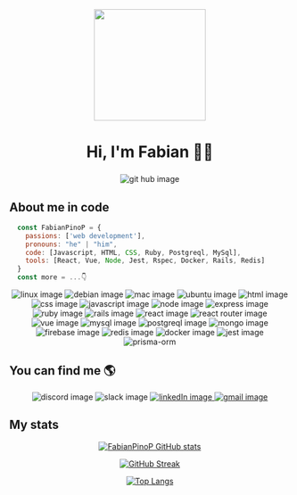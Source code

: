 <div id ="header" align="center">
  <img src="https://media.giphy.com/media/ve43TyDQ3B4me7d22z/giphy.gif" width="200" />
  <h1 align="center">Hi, I'm Fabian 👨‍💻</h1>
  <h3 align="center"></h3>
</div>

<div id ="git" align="center">
  <a>
    <img src="https://img.shields.io/github/followers/FabianPinoP?style=social"
      alt="git hub image" />
  </a>
</div>

## About me in code
```js
  const FabianPinoP = {
    passions: ['web development'],
    pronouns: "he" | "him",
    code: [Javascript, HTML, CSS, Ruby, Postgreql, MySql],
    tools: [React, Vue, Node, Jest, Rspec, Docker, Rails, Redis]
  } 
  const more = ...👇
 ```
  <div id ="tools" align="center">
   <a>
    <img src="https://img.shields.io/badge/Linux-FCC624?style=for-the-badge&logo=linux&logoColor=black"
      alt="linux image" />
  </a>
  <a>
    <img src="https://img.shields.io/badge/Debian-A81D33?style=for-the-badge&logo=debian&logoColor=white"
      alt="debian image" />
  </a>
  <a>
    <img src="https://img.shields.io/badge/mac%20os-000000?style=for-the-badge&logo=apple&logoColor=white"
      alt="mac image" />
  </a>
  <a>
    <img src="https://img.shields.io/badge/Ubuntu-E95420?style=for-the-badge&logo=ubuntu&logoColor=white"
      alt="ubuntu image" />
  </a>
   <a>
    <img src="https://img.shields.io/badge/HTML5-E34F26?style=for-the-badge&logo=html5&logoColor=white"
      alt="html image" />
  </a>
   <a>
    <img src="https://img.shields.io/badge/CSS3-1572B6?style=for-the-badge&logo=css3&logoColor=white"
      alt="css image" />
  </a>
   <a>
    <img src="https://img.shields.io/badge/JavaScript-323330?style=for-the-badge&logo=javascript&logoColor=F7DF1E"
      alt="javascript image" />
  </a>
  <a>
    <img src="https://img.shields.io/badge/Node.js-43853D?style=for-the-badge&logo=node.js&logoColor=white"
      alt="node image" />
  </a>
    <a>
    <img src="https://img.shields.io/badge/Express.js-404D59?style=for-the-badge"
      alt="express image" />
  </a>
   <a>
    <img src="https://img.shields.io/badge/Ruby-CC342D?style=for-the-badge&logo=ruby&logoColor=white"
      alt="ruby image" />
  </a>
   <a>
    <img src="https://img.shields.io/badge/Ruby_on_Rails-CC0000?style=for-the-badge&logo=ruby-on-rails&logoColor=white"
      alt="rails image" />
  </a>
   <a>
    <img src="https://img.shields.io/badge/React-20232A?style=for-the-badge&logo=react&logoColor=61DAFB"
      alt="react image" />
  </a>
   <a>
    <img src="https://img.shields.io/badge/React_Router-CA4245?style=for-the-badge&logo=react-router&logoColor=white"
      alt="react router image" />
  </a>
   <a>
    <img src="https://img.shields.io/badge/Vue.js-35495E?style=for-the-badge&logo=vue.js&logoColor=4FC08D"
      alt="vue image" />
  </a>
   <a>
    <img src="https://img.shields.io/badge/MySQL-00000F?style=for-the-badge&logo=mysql&logoColor=white"
      alt="mysql image" />
  </a>
   <a>
    <img src="https://img.shields.io/badge/PostgreSQL-316192?style=for-the-badge&logo=postgresql&logoColor=white"
      alt="postgreql image" />
  </a>
   <a>
    <img src="https://img.shields.io/badge/MongoDB-4EA94B?style=for-the-badge&logo=mongodb&logoColor=white"
      alt="mongo image" />
  </a>
   <a>
    <img src="https://img.shields.io/badge/Firebase-039BE5?style=for-the-badge&logo=Firebase&logoColor=white"
      alt="firebase image" />
  </a>
   <a>
    <img src="https://img.shields.io/badge/redis-%23DD0031.svg?&style=for-the-badge&logo=redis&logoColor=white"
      alt="redis image" />
  </a>
    <a>
    <img src="https://img.shields.io/badge/docker-%230db7ed.svg?style=for-the-badge&logo=docker&logoColor=white"
      alt="docker image" />
  </a>
   <a>
    <img src="https://img.shields.io/badge/Jest-323330?style=for-the-badge&logo=Jest&logoColor=white"
      alt="jest image" />
  </a>
    <a>
      <img src="https://img.shields.io/badge/Prisma-3982CE?style=for-the-badge&logo=Prisma&logoColor=white" alt="prisma-orm" />
    </a>
</div>

 ## You can find me 🌎

 <div id ="badges" align="center">
  <a>
    <img src="https://img.shields.io/discord/1073610095545548800?logo=discord&style=for-the-badge"
      alt="discord image" />
  </a>
  <a>
    <img src="https://img.shields.io/badge/Slack-4A154B?style=for-the-badge&logo=slack&logoColor=white"
      alt="slack image" />
  </a>
  <a href="https://www.linkedin.com/in/fabian-pino-p/" target="_blank">
    <img src="https://img.shields.io/badge/LinkedIn-0077B5?style=for-the-badge&logo=linkedin&logoColor=white"
      alt="linkedIn image" />
  </a>
  <a href="mailto:f.pino.perez.dev@gmail.com">
    <img src="https://img.shields.io/badge/Gmail-D14836?style=for-the-badge&logo=gmail&logoColor=white"
      alt="gmail image" />
  </a>
</div>

## My stats

 <div id ="stats" align="center">
  
  [![FabianPinoP GitHub stats](https://github-readme-stats.vercel.app/api?username=FabianPinoP&hide=contribs&show_icons=true&theme=radical)](https://github.com/anuraghazra/github-readme-stats)

  [![GitHub Streak](https://streak-stats.demolab.com?user=FabianPinoP&theme=tokyonight)](https://git.io/streak-stats)

  [![Top Langs](https://github-readme-stats.vercel.app/api/top-langs/?username=FabianPinoP&theme=tokyonight)](https://github.com/anuraghazra/github-readme-stats)
</div>
<!--
**FabianPinoP/FabianPinoP** is a ✨ _special_ ✨ repository because its `README.md` (this file) appears on your GitHub profile.

Here are some ideas to get you started:

- 🔭 I’m currently working on ...
- 🌱 I’m currently learning ...
- 👯 I’m looking to collaborate on ...
- 🤔 I’m looking for help with ...
- 💬 Ask me about ...
- 📫 How to reach me: ...
- 😄 Pronouns: ...
- ⚡ Fun fact: ...
-->
